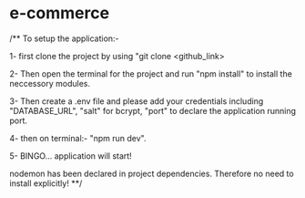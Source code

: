 # e-commerce

/** 
To setup the application:-

1- first clone the project by using "git clone <github_link>

2- Then open the terminal for the project and run "npm install" to install the neccessory modules.

3- Then create a .env file and please add your credentials including "DATABASE_URL", "salt" for bcrypt, "port" to declare the application running port.

4- then on terminal:- "npm run dev".

5- BINGO... application will start!

nodemon has been declared in project dependencies. Therefore no need to install explicitly!
**/
